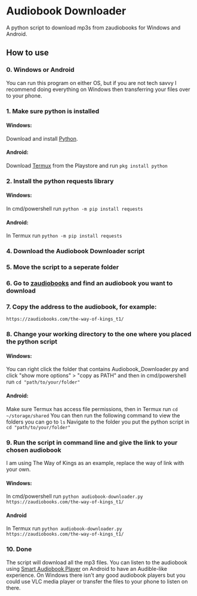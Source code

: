 # Audiobook Downloader
 A python script to download mp3s from zaudiobooks for Windows and Android.

## How to use
### 0. Windows or Android
 You can run this program on either OS, but if you are not tech savvy I recommend doing everything on Windows then transferring your files over to your phone.
 
### 1. Make sure python is installed
 #### Windows:
  Download and install [Python](https://www.python.org/).
 #### Android:
  Download [Termux](https://play.google.com/store/apps/details?id=com.termux) from the Playstore and run `pkg install python`

### 2. Install the python requests library
 #### Windows:
 In cmd/powershell run `python -m pip install requests`
 #### Android:
 In Termux run `python -m pip install requests`

### 4. Download the Audiobook Downloader script

### 5. Move the script to a seperate folder

### 6. Go to [zaudiobooks](https://zaudiobooks.com/) and find an audiobook you want to download

### 7. Copy the address to the audiobook, for example:
 `https://zaudiobooks.com/the-way-of-kings_t1/`

### 8. Change your working directory to the one where you placed the python script
 #### Windows:
 You can right click the folder that contains Audiobook_Downloader.py and click "show more options" > "copy as PATH" and then in cmd/powershell run `cd "path/to/your/folder"`
 #### Android:
 Make sure Termux has access file permissions, then in Termux run `cd ~/storage/shared`
 You can then run the following command to view the folders you can go to `ls`
 Navigate to the folder you put the python script in `cd "path/to/your/folder"`

### 9. Run the script in command line and give the link to your chosen audiobook
I am using The Way of Kings as an example, replace the way of link with your own.
 #### Windows:
 In cmd/powershell run `python audiobook-downloader.py https://zaudiobooks.com/the-way-of-kings_t1/`
 #### Android
 In Termux run `python audiobook-downloader.py https://zaudiobooks.com/the-way-of-kings_t1/`

### 10. Done
The script will download all the mp3 files. You can listen to the audiobook using [Smart Audiobook Player](https://play.google.com/store/apps/details?id=ak.alizandro.smartaudiobookplayer) on Android to have an Audible-like experience. On Windows there isn't any good audiobook players but you could use VLC media player or transfer the files to your phone to listen on there.

